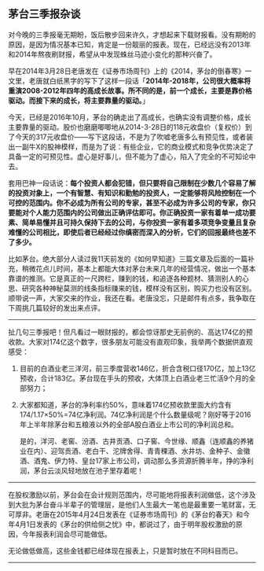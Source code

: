 ## 茅台三季报杂谈

对今晚的三季报毫无期盼，饭后散步回来许久，才想起来下载财报看。没有期盼的原因，是因为情况基本已知，肯定是一份靓丽的报表。现在，已经远没有2013年和2014年熬夜刷财报，希望从中发现蛛丝马迹小变化的那种兴奋了。

早在2014年3月28日老唐发在《证券市场周刊》上的《2014，茅台的倒春寒》一文里，老唐就白纸黑字的写下了这样一段话「**2014年-2018年，公司很大概率将重演2008-2012年四年的高成长故事。所不同的是，前一个成长，主要是靠价格驱动。而接下来的成长，将主要靠量的驱动。**」
   
今天，已经是2016年10月，茅台的确走出了高成长，也确实没有调整价格，成长主要靠量的驱动。股价也磨磨唧唧地从2014-3-28日的118元收盘价（复权价）到了今天的317元收盘价——写下这段话，不是为了吹嘘老唐多么有预见性，或者装出一副牛X的股神模样，而是为了说：有些企业，它的商业模式和竞争优势决定了具备一定的可预见性。虚心是好事儿，但不能为了虚心，陷入了完全的不可知论中去。

套用巴神一段话说：**每个投资人都会犯错，但只要将自己限制在少数几个容易了解的投资对象上，一个有智慧、有知识和勤勉的投资人，一定能够将风险控制在一个可控的范围内。你不必成为所有公司的专家，甚至不必成为许多公司的专家，你只要能对个人能力范围内的公司做出正确评估即可。你正确投资一家有着单一成功要素、简单易懂并且可持久保持下去的公司，与你投资一家有着多项竞争变量且复杂难懂的公司相比，即使后者已经经过你缜密而深入的分析，它们的回报最终也差不了多少。**

比如茅台。绝大部分人读过我11天前发的《如何早知道》三篇文章及后面的一篇补充，稍微花点儿时间，基本上都能大体对茅台未来几年的经营情况，做出一个基本靠谱的推测。它是真正的一尺跨栏，赚到的钱，和追逐各种题材、猜测别人的心思、研究各种神秘莫测的线条指标赚来的钱，模样没有区别，购买力也没有区别。顺带说一声，大家交来的作业，我还在看。老唐没忘，只是邮件有点多，我争取在下周挑几篇较好的发出来点评。

---

扯几句三季报吧！但凡看过一眼财报的，都会惊讶那史无前例的、高达174亿的预收款。大家对174亿这个数字，很多朋友可能没有直观印象，我举两个数据供直观感受：
1. 目前的白酒业老三洋河，前三季度营收146亿，折合含税口径170亿，加上13亿预收，合计183亿。茅台现在手头的预收，大体顶上白酒业老三忙活9个月的全部努力；

2. 大家都知道，茅台的净利率约50%，意味着174亿预收款里面大约含有174/1.17×50%=74亿净利润。74亿净利润是个什么数量级呢？刚好等于2016年上半年除茅台和五粮液以外的全部A股白酒业上市公司的净利润总和。
   
   是的，洋河、老窖、汾酒、古井贡酒、口子窖、今世缘、顺鑫（连顺鑫的养猪业在内）、迎驾贡酒、老白干、沱牌舍得、青青稞酒、水井坊、金种子、金徽酒、酒鬼、伊力特、皇台17家上市公司，调动那么多资源折腾半年，挣的净利润，茅台云淡风轻地放在池子里存着呢！

---   

在股权激励以前，茅台会在会计规则范围内，尽可能地将报表利润做低，这个涉及到大批为茅台奋斗半辈子的管理层，是他们人生最大一笔也是最重要一笔财富，无可厚非。老唐在2015年4月24日发表在《证券市场周刊》的《茅台的春天》和今年4月1日发表的《茅台的供给侧之忧》中，都说过了，由于明年股权激励的原因，今年报表利润会尽可能做低。
    
无论做低做高，这些金钱都已经体现在报表上，只是暂时放在不同科目而已。

---


